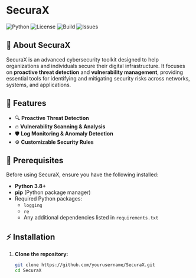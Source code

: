 # SecuraX

![Python](https://img.shields.io/badge/Python-3.8%2B-blue)
![License](https://img.shields.io/github/license/yourusername/SecuraX)
![Build](https://img.shields.io/github/actions/workflow/status/yourusername/SecuraX/build.yml)
![Issues](https://img.shields.io/github/issues/yourusername/SecuraX)

## 🔹 About SecuraX

SecuraX is an advanced cybersecurity toolkit designed to help organizations and individuals secure their digital infrastructure. It focuses on **proactive threat detection** and **vulnerability management**, providing essential tools for identifying and mitigating security risks across networks, systems, and applications.

## 🚀 Features

- 🔍 **Proactive Threat Detection**
- 🔥 **Vulnerability Scanning & Analysis**
- 🛡 **Log Monitoring & Anomaly Detection**
- ⚙ **Customizable Security Rules**

## 📌 Prerequisites

Before using SecuraX, ensure you have the following installed:

- **Python 3.8+**
- **pip** (Python package manager)
- Required Python packages:
  - `logging`
  - `re`
  - Any additional dependencies listed in `requirements.txt`

## ⚡ Installation

1. **Clone the repository:**
   ```bash
   git clone https://github.com/yourusername/SecuraX.git
   cd SecuraX
